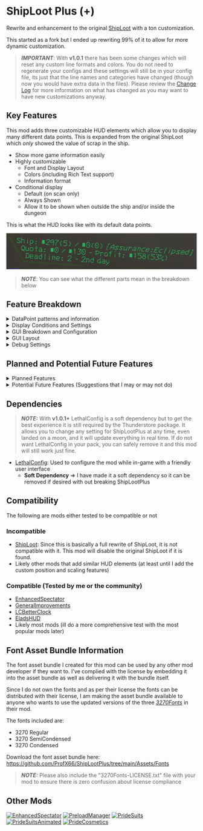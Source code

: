# ShipLoot Plus (+)
Rewrite and enhancement to the original [ShipLoot](https://thunderstore.io/c/lethal-company/p/tinyhoot/ShipLoot/) with a ton customization.

This started as a fork but I ended up rewriting 99% of it to allow for more dynamic customization.

> **_IMPORTANT_**: With **v1.0.1** there has been some changes which will reset any custom line formats and colors. You do not need to regenerate your configs and these settings will still be in your config file, its just that the line names and categories have changed (though now you would have extra data in the files). Please review the [Change Log](https://thunderstore.io/c/lethal-company/p/PXC/ShipLootPlus/changelog/) for more information on what has changed as you may want to have new customizations anyway.

## Key Features
This mod adds three customizable HUD elements which allow you to display many different data points. This is expanded from the original ShipLoot which _only_ showed the value of scrap in the ship.

- Show more game information easily
- Highly customizable
  - Font and Display Layout
  - Colors (including Rich Text support)
  - Information format
- Conditional display
  - Default (on scan only)
  - Always Shown
  - Allow it to be shown when outside the ship and/or inside the dungeon

This is what the HUD looks like with its default data points.

![](https://github.com/ProfX66/ShipLootPlus/blob/main/Assets/SLP-DefaultLayout.png?raw=true)
> **_NOTE_**: You can see what the different parts mean in the breakdown below

## Feature Breakdown

<details>
  <summary>DataPoint patterns and information</summary>
  
  Below are the full list of what I call "DataPoints", essentially these DataPoints are basically replaced in the format string with the corresponding information from the game

  ```cfg
    %ShipLootValue%      = Value of all scrap on the ship
    %MoonLootValue%      = Value of all scrap on the moon (excluding the ship)
    %AllLootValue%       = Value of all scrap (ship and moon)
    %ShipLootCount%      = Count of scrap items in the ship (excluding the moon)
    %MoonLootCount%      = Count of scrap items on the moon (excluding the ship)
    %AllLootCount%       = Count of scrap items (ship and moon)
    %FulfilledValue%     = Value of turned in scrap for quota
    %QuotaValue%         = Value of current quota
    %CompanyRate%        = Current company buy rate
    %ExpectedProfit%     = Expected profit from scap on ship at current company buy rate
    %Deadline%           = Days until quota is due
    %DayNumber%          = Integer of days in the ship/save (E.g. 1, 3 ,10)
    %DayNumberHuman%     = Human friendly days in the ship/save (E.g. 1st, 3rd, 10th)
    %Weather%            = Current moons weather full name
    %MoonLongName%       = Current moons full name
  ```

  ### Example Breakdown
  Default Lines:

  ```
  Ship: $%ShipLootValue%(%ShipLootCount%) / $%MoonLootValue%(%MoonLootCount%) <i>[%MoonName%:%Weather%]</i>
  Quota: $%FulfilledValue% / $%QuotaValue% - Profit: $%ExpectedProfit%(%CompanyRate%%)
  Deadline: %Deadline% - %DayNumberHuman% day
  ```

  Translated Lines:

  ```
  Ship: $209(2) / $0(0) [Offense:Clear]
  Quota: $0 / $229 - Profit: $63(30%)
  Deadline: 3 - 5th day
  ```

  ### DataPoint Shortening
  Each data point can be shortened so that it shows a truncated version of the data. All you have to do is add a ':' and a number and it will truncate that value to the number provided

  - ```%MoonName:3%``` becomes ```Off```
  - ```%MoonName:5%``` becomes ```Offen```

  ### Rich Text Support
  You can introduce further customizations inline with your formats.

  Here are some resources to understand Rich Text and what tags are available (not every tag will work as the font that the game uses lacks some support)
  - [Style text with rich text tags](https://docs.unity3d.com/Manual/UIE-rich-text-tags.html)
  - [Supported rich text tags](https://docs.unity3d.com/Manual/UIE-supported-tags.html)

  Inline Rich Text formatting will override the text color for the specific word or DataPoint in the line, they are applied after the text line color configuration.

  ![](https://github.com/ProfX66/ShipLootPlus/blob/main/Assets/SLP-DefaultLayout-Color-RichText.png?raw=true)

  ### Specific DataPoint settings
  Some data points have specific settings tied to them

  <details>
    <summary>Deadline</summary>

  Customizing how the ```%Deadline%``` data point is displayed
  
  ### Zero Replacement
  By default when the deadline reaches zero, it is replaced with "**NOW!**", this can be disabled or the word can be changed in the config

  ### Color Coding
  You can enable/disable color coding directly for this data point in the config, it is disabled by default.

  The color is set using the following thresholds:
  - 2+ Days left
  - 1 Day left
  - 0 Days left

  Each color can be customized in the config

  ![](https://github.com/ProfX66/ShipLootPlus/blob/main/Assets/SLP-DefaultLayout-ColorDeadline-2Plus.png?raw=true)
  ![](https://github.com/ProfX66/ShipLootPlus/blob/main/Assets/SLP-DefaultLayout-ColorDeadline-1.png?raw=true)
  ![](https://github.com/ProfX66/ShipLootPlus/blob/main/Assets/SLP-DefaultLayout-ColorDeadline-0.png?raw=true)

  ### Configuration

  ```cfg
    [DataPoint: Deadline]

    ## Enables color for the deadline number
    # Setting type: Boolean
    # Default value: false
    Use Colors = false

    ## Replace the number 0 with the custom text below, otherwise leave it as a number
    # Setting type: Boolean
    # Default value: true
    Replace Zero = true

    ## Text to replace the number Zero if 'Replace Zero' is enabled
    # Setting type: String
    # Default value: <b>NOW!</b>
    Zero Replacement = <b>NOW!</b>

    ## Color for when the deadline has two or more days remaining
    # Setting type: String
    # Default value: 00FF00
    Color: 2+ days = 00FF00

    ## Color for when the deadline has one day remaining
    # Setting type: String
    # Default value: FFA500
    Color: 1 day = FFA500

    ## Color for when the deadline is due
    # Setting type: String
    # Default value: FF0000
    Color: Zero days = FF0000
  ```

  ---

  </details>

  <details>
    <summary>Weather</summary>

  Customizing how the ```%Weather%``` data point is displayed

  ### None/Clear Weather Text
  By default when there is no weather, instead of showing "None" its changed to "Clear". This can be changed in the config or set to nothing/blank to show "None"

  ### Color Coding
  You can enable/disable color coding directly for this data point in the config, it is disabled by default.

  It will change the color of the weather based on what weather it is, the colors can be customized in the config

  ![](https://github.com/ProfX66/ShipLootPlus/blob/main/Assets/SLP-Weather-Clear.png?raw=true)
  ![](https://github.com/ProfX66/ShipLootPlus/blob/main/Assets/SLP-Weather-Foggy.png?raw=true)
  ![](https://github.com/ProfX66/ShipLootPlus/blob/main/Assets/SLP-Weather-DustClouds.png?raw=true)
  ![](https://github.com/ProfX66/ShipLootPlus/blob/main/Assets/SLP-Weather-Rainy.png?raw=true)
  ![](https://github.com/ProfX66/ShipLootPlus/blob/main/Assets/SLP-Weather-Stormy.png?raw=true)
  ![](https://github.com/ProfX66/ShipLootPlus/blob/main/Assets/SLP-Weather-Flooded.png?raw=true)
  ![](https://github.com/ProfX66/ShipLootPlus/blob/main/Assets/SLP-Weather-Eclipsed.png?raw=true)
  ![](https://github.com/ProfX66/ShipLootPlus/blob/main/Assets/SLP-Weather-Hell.png?raw=true)
  > **NOTE**: The "Hell" weather type is added by the [HellWeather](https://thunderstore.io/c/lethal-company/p/stormytuna/HellWeather/) mod

  ### Configuration

  ```cfg
    [DataPoint: Weather]

    ## Text to use instead of 'None' for when the weather is clear (set to blank if you want it to show None)
    # Setting type: String
    # Default value: Clear
    Clear Weather Text = Clear

    ## Enables color for each weather type
    # Setting type: Boolean
    # Default value: false
    Use Colors = false

    ## Color for Clear/None weather
    # Setting type: String
    # Default value: 69FF6B
    Color: Clear/None = 69FF6B

    ## Color for DustClouds weather
    # Setting type: String
    # Default value: B56C4C
    Color: DustClouds = B56C4C

    ## Color for Rainy weather
    # Setting type: String
    # Default value: FFFF00
    Color: Rainy = FFFF00

    ## Color for Stormy weather
    # Setting type: String
    # Default value: FF7700
    Color: Stormy = FF7700

    ## Color for Foggy weather
    # Setting type: String
    # Default value: 666666
    Color: Foggy = 666666

    ## Color for Flooded weather
    # Setting type: String
    # Default value: FF0000
    Color: Flooded = FF0000

    ## Color for Eclipsed weather
    # Setting type: String
    # Default value: BA0B0B
    Color: Eclipsed = BA0B0B

    ## Color for Hell weather (from the mod 'HellWeather')
    # Setting type: String
    # Default value: AA0000
    Color: Hell = AA0000
  ```

  ---

  </details>

  <details>
    <summary>MoonName</summary>

  You can customize some of the ways the moon name is displayed

  ### Show the full moon name
  By default the leading numbers are removed from the moon name ```21 Offense``` becomes ```Offense```, you can disable this to show the full moon name in the config

  ### Replace Company Moon Name
  By default when you navigate/land at the company building, the moon name (Gordion) is replaced with "Company Building", you can disable this or customize what it replaces it with in the config

  ### Configuration

  ```cfg
    [DataPoint: MoonName]

    ## Show the full moon name (do not remove any leading numbers)
    # Setting type: Boolean
    # Default value: false
    Show Full Name = false

    ## Replace the name used for the company moon
    # Setting type: Boolean
    # Default value: true
    Replace Company Name = true

    ## Text to replace 'Gordion' if 'Replace Company Name' is enabled
    # Setting type: String
    # Default value: Company Building
    Company Name Replacement = Company Building

  ```

  ---

  </details>

  ### Configuration

  <details>
    <summary>Text Line Format Configuration</summary>

  ```cfg
    [Line #1]
    ## Line #1 text format.
    ## [Lists each DataPoint but omitted here for space reasons]
    # Setting type: String
    # Default value: Ship: $%ShipLootValue%(%ShipLootCount%) / $%MoonLootValue%(%MoonLootCount%) <i>[%MoonName%:%Weather%]</i>
    Format = Ship: $%ShipLootValue%(%ShipLootCount%) / $%MoonLootValue%(%MoonLootCount%) <i>[%MoonName%:%Weather%]</i>

    [Line #2]
    ## Line #2 text format.
    ## [Lists each DataPoint but omitted here for space reasons]
    # Setting type: String
    # Default value: Quota: $%FulfilledValue% / $%QuotaValue% - Profit: $%ExpectedProfit%(%CompanyRate%%)
    Format = Quota: $%FulfilledValue% / $%QuotaValue% - Profit: $%ExpectedProfit%(%CompanyRate%%)

    [Line #3]
    ## Line #3 text format.
    ## [Lists each DataPoint but omitted here for space reasons]
    # Setting type: String
    # Default value: Deadline: %Deadline% - %DayNumberHuman% day
    Format = Deadline: %Deadline% - %DayNumberHuman% day
  ```

  ![](https://github.com/ProfX66/ShipLootPlus/blob/main/Assets/SLP-LethalConfig-DataPoints.png?raw=true)
  > **NOTE**: The available data points show in the right panel in LethalConfig

  </details>

---

</details>

<details>
  <summary>Display Conditions and Settings</summary>
  
  There are several conditions which change when or how the GUI is shown.

  #### [_Always Show_]
  This setting basically makes it so that the GUI will always be shown to the user and will updated data in real time

  <details>
    <summary>Configuration</summary>

  ```cfg
    ## Should the hud elements be decoupled from the scanner? (Meaning it will always be shown on screen)
    # Setting type: Boolean
    # Default value: false
    Always Show = false
  ```

  </details>

  #### [_Allow Outside_]
  Enables or Disables the GUI from being seen when Outside (not in the ship and not in the dungeon)

  <details>
    <summary>Configuration</summary>

  ```cfg
    ## Should the scanner hud be shown when scanning outside the ship?
    # Setting type: Boolean
    # Default value: false
    Allow Outside = false
  ```

  </details>

  #### [_Allow Inside_]
  Enables or Disables the GUI from being seen when inside the dungeon

  <details>
    <summary>Configuration</summary>

  ```cfg
    ## Should the scanner hud be shown when scanning inside the dungeon?
    # Setting type: Boolean
    # Default value: false
    Allow Inside Dungeon = false
  ```
  </details>

  ### On Scan Settings

  #### [_Display Duration_]
  Sets the timeout for the GUI when a scan is initiated

  <details>
    <summary>Configuration</summary>

  ```cfg
    ## How long in seconds should the items stay on screen. (This is ignored if Always Show is true)
    # Setting type: Single
    # Default value: 5
    Display Duration = 5
  ```

  </details>

  #### [_Reset Duration Timer On Scan_]
  This will keep the UI timeout on scan active if the scanner is activated again.

  <details>
    <summary>Configuration</summary>

  ```cfg
    ## Should the duration timer get reset if you scan?
    # Setting type: Boolean
    # Default value: false
    Reset Duration Timer On Scan = true
  ```

  </details>

  #### [_Refresh Data On Scan_]
  Forces the scanner to do a data refresh when its active. This is not really needed as every data point is updated by event triggers but can allow you to on demand updated data.

  > **WARNING**: This can cause lag and potentially crashes if you are using macros to spam the scanner and/or are using mods which do it (like [Hold Scan Button](https://thunderstore.io/c/lethal-company/p/FutureSavior/Hold_Scan_Button/))

  <details>
    <summary>Configuration</summary>

  ```cfg
    ## Should a data refresh be forced when scanning?
    ## 
    ## All data is kept updated when events are triggered (player grabs an item, items get moved into the ship, etc.) so this isn't required.
    ## 
    ## <b>IMPORTANT</B>: This could cause issues with any mod that makes the scanner always on
    # Setting type: Boolean
    # Default value: false
    Refresh Data On Scan = false
  ```

  </details>

---

</details>

<details>
  <summary>GUI Breakdown and Configuration</summary>
  
  The GUI consists of 4 elements, a Line Graphic and three Text fields. Each one has some common configurations

  #### [_Line Graphic_]
  This element is used to frame the data on the screen.

  <details>
    <summary>Enable/Disable: Line Graphic</summary>

  ```cfg
    ## Shows the line element
    # Setting type: Boolean
    # Default value: true
    Show Line = true
  ```

  </details>

  <details>
    <summary>Color: Line Graphic</summary>

  > **_NOTE:_** Uses standard HTML Hexadecimal color codes (Can be with or with out the # sign)

  ```cfg
    ## Line color (hex code)
    # Setting type: String
    # Default value: 2D5122
    Line Color = 2D5122
  ```

  </details>

  #### [_Text Line #1_]
  This is the first (top) text line element

  <details>
    <summary>Enable/Disable: Text Line</summary>

  ```cfg
    ## Shows Line #1 on the hud.
    # Setting type: Boolean
    # Default value: true
    Show = true
  ```

  </details>

  <details>
    <summary>Color: Text Line</summary>

  > **_NOTE:_** Uses standard HTML Hexadecimal color codes (Can be with or with out the # sign)

  ```cfg
    ## Line #1 text color. (hex code)
    # Setting type: String
    # Default value: 19D56C
    Color = 19D56C
  ```

  </details>

  #### [_Text Line #2_]
  This is the second (middle) text line element

  <details>
    <summary>Enable/Disable: Text Line</summary>

  ```cfg
    ## Shows Line #2 on the hud.
    # Setting type: Boolean
    # Default value: true
    Show = true
  ```

  </details>

  <details>
    <summary>Color: Text Line</summary>

  > **_NOTE:_** Uses standard HTML Hexadecimal color codes (Can be with or with out the # sign)

  ```cfg
    ## Line #2 text color. (hex code)
    # Setting type: String
    # Default value: 19D56C
    Color = 19D56C
  ```

  </details>

  #### [_Text Line #3_]
  This is the last (bottom) text line element

  <details>
    <summary>Enable/Disable: Text Line</summary>

  ```cfg
    ## Shows Line #3 on the hud.
    # Setting type: Boolean
    # Default value: true
    Show = true
  ```

  </details>

  <details>
    <summary>Color: Text Line</summary>

  > **_NOTE:_** Uses standard HTML Hexadecimal color codes (Can be with or with out the # sign)

  ```cfg
    ## Line #3 text color. (hex code)
    # Setting type: String
    # Default value: 19D56C
    Color = 19D56C
  ```

  </details>

  #### Custom Colors Example
  ![](https://github.com/ProfX66/ShipLootPlus/blob/main/Assets/SLP-DefaultLayout-Color.png?raw=true)

---

</details>

<details>
  <summary>GUI Layout</summary>
  
  The layout of the HUD elements can be customized in a few ways.

  <details>
  <summary>Font Settings</summary>
    
  You can customize how the font is displayed with the below configurations

  ![](https://github.com/ProfX66/ShipLootPlus/blob/main/Assets/SLP-LethalConfig-FontSettings.png?raw=true)

  #### [_Font Selection_]
  You can change which font is being used by ShipLootPlus, the default is the vanilla in-game font, but if you wanted to have dollar signs or other special characters display correctly you can.

  Font List:
  - Vanilla (Default)
  - Fixed (Regular version of the 3270Font which fixes the dollar sign)
  - FixedSemiCondensed (Same as Fixed but slightly more condensed)
  - FixedCondense (Same as Fixed but more condensed )

  ![](https://github.com/ProfX66/ShipLootPlus/blob/main/Assets/SLP-LethalConfig-FontList.png?raw=true)

  ##### Fixed
  ![](https://github.com/ProfX66/ShipLootPlus/blob/main/Assets/SLP-DefaultLayout-Font-Fixed.png?raw=true)
  ##### FixedSemiCondensed
  ![](https://github.com/ProfX66/ShipLootPlus/blob/main/Assets/SLP-DefaultLayout-Font-Fixed-SemiCondensed.png?raw=true)
  ##### FixedCondense
  ![](https://github.com/ProfX66/ShipLootPlus/blob/main/Assets/SLP-DefaultLayout-Font-Fixed-Condensed.png?raw=true)

  <details>
    <summary>Configuration</summary>

  ```cfg
    ## Font to use for the UI elements
    # Setting type: FontList
    # Default value: Vanilla
    # Acceptable values: Vanilla, Fixed, FixedSemiCondensed, FixedCondensed
    Font = Fixed
  ```

  </details>

  #### [_All Caps_]
  Enable/Disable all text being capitalized.

  ![](https://github.com/ProfX66/ShipLootPlus/blob/main/Assets/SLP-DefaultLayout-Caps.png?raw=true)

  <details>
    <summary>Configuration</summary>

  ```cfg
    ## Should text be in all caps?
    # Setting type: Boolean
    # Default value: false
    All Caps = false
  ```

  </details>

  #### [_Size_]
  Change the size of the font

  <details>
    <summary>Configuration</summary>

  ```cfg
    ## Adjust the font size
    # Setting type: Single
    # Default value: 19
    Size = 19
  ```

  </details>

  #### [_Character Spacing_]
  Change the Character Spacing of the font

  <details>
    <summary>Configuration</summary>

  ```cfg
    ## Adjust the spacing between characters
    # Setting type: Single
    # Default value: -6
    Character Spacing = -6
  ```

  </details>

  #### [_Word Spacing_]
  Change the Word Spacing of the font

  <details>
    <summary>Configuration</summary>

  ```cfg
    ## Adjust the spacing between words
    # Setting type: Single
    # Default value: -20
    Word Spacing = -20
  ```

  </details>

  #### [_Text Alignment_]
  Change the Text Alignment of the text fields

  > **_IMPORTANT_**: This may produce unwanted results, everything is designed to be TopLeft and changing it may cause things to not display correctly

  <details>
    <summary>Configuration</summary>

  ```cfg
    ## Change the default text alignment for all elements
    ## 
    ## <b>**IMPORTANT**</b> The elements are built to stay Top Left aligned, changing this may produce unwanted outcomes
    # Setting type: TextAlignmentOptions
    # Default value: TopLeft
    # Acceptable values: TopLeft, Top, TopRight, TopJustified, TopFlush, TopGeoAligned, Left, Center, Right, Justified, Flush, CenterGeoAligned, BottomLeft, Bottom, BottomRight, BottomJustified, BottomFlush, BottomGeoAligned, BaselineLeft, Baseline, BaselineRight, BaselineJustified, BaselineFlush, BaselineGeoAligned, MidlineLeft, Midline, MidlineRight, MidlineJustified, MidlineFlush, MidlineGeoAligned, CaplineLeft, Capline, CaplineRight, CaplineJustified, CaplineFlush, CaplineGeoAligned, Converted
    Text Alignment = TopLeft
  ```

  </details>

  #### [_Transparency_]
  Change the Transparency/Alpha of the text

  <details>
    <summary>Configuration</summary>

  ```cfg
    ## Make the text elements more or less transparent
    # Setting type: Single
    # Default value: 0.95
    Transparency = 0.95
  ```

  </details>

  ---

  </details>

  <details>
  <summary>Layout Settings</summary>
    
  The whole layout of the GUI can be customized

  ![](https://github.com/ProfX66/ShipLootPlus/blob/main/Assets/SLP-LethalConfig-Layout.png?raw=true)

  #### [_Position_]
  You can move the location of the GUI to any place on the screen

  <details>
    <summary>Configuration</summary>

  ```cfg
    ## The X position of the UI element group
    # Setting type: Single
    # Default value: 115
    Position: X (Left/Right) = 115

    ## The Y position of the UI element group
    # Setting type: Single
    # Default value: -169
    Position: Y (Up/Down) = -169
  ```
  
  </details>

  #### [_Scale_]
  You can change the scaling of the GUI to make it larger or smaller

  <details>
    <summary>Configuration</summary>

  ```cfg
    ## The X scale of the UI element group
    # Setting type: Single
    # Default value: 0.6
    Scale: X (Left/Right) = 0.6

    ## The Y scale of the UI element group
    # Setting type: Single
    # Default value: 0.6
    Scale: Y (Up/Down) = 0.6
  ```

  </details>

  #### [_Rotation_]
  You can change the Z rotation of the GUI to tilt it any degree you want

  <details>
    <summary>Configuration</summary>

  ```cfg
    ## This changes how much the UI element group is rotated on the screen
    # Setting type: Single
    # Default value: 356
    Rotation: Z (Tilt) = 356
  ```

  </details>

  #### [_Text Field Width Offset_]
  You can change how many characters are displayed before it truncates, this can be helpful if you are changing the scaling.

  This isn't measured in character count, only the width of the text field which is dynamically chosen based on how many lines are enabled.

  The offset is just added to the width, so if you want to show more you would make it a positive value, less would be a negative value

  <details>
    <summary>Configuration</summary>

  ```cfg
    ## This value allows you to offset the text field width if you want to show more or less characters on screen
    # Setting type: Single
    # Default value: 0
    Text Field Width Offset = 0
  ```

  </details>

  ---

  </details>

  <details>
  <summary>Dynamic text line scaling</summary>
    
  The default layout is three lines of custom data, but sometimes that may be too much information, so you can disable any or all text lines if you want.

  Since disabling them would normally mean a gap with whitespace, I built in dynamic scaling so that it will scale up the text lines based on how many are enabled. The only down side to this is it gives you less characters per line.

  ![](https://github.com/ProfX66/ShipLootPlus/blob/main/Assets/SLP-Scaling-2Line.png?raw=true)

  > **NOTE**: If the line is too long it will be truncated with ellipses

  ![](https://github.com/ProfX66/ShipLootPlus/blob/main/Assets/SLP-Scaling-1Line.png?raw=true)

  > **NOTE**: This is the closest to the original ShipLoot

  Alternatively you could just disable the Line Graphic and set the Format for the line you don't want to see to an empty string (blank) to keep the original scale.

  ![](https://github.com/ProfX66/ShipLootPlus/blob/main/Assets/SLP-CustomLayout-BlankLine2.png?raw=true)

  </details>

  ---

</details>

<details>
  <summary>Debug Settings</summary>

  This section explains the debug settings that can be enabled to assist with troubleshooting issues (generally you wont need to enable these)

  #### [_Debug Mode_]
  Enables/Disables debug mode **IMPORTANT** this will cause performance degradation unless you are using [AsyncLoggers](https://thunderstore.io/c/lethal-company/p/mattymatty/AsyncLoggers/)!

  <details>
    <summary>Configuration</summary>

  ```cfg
    ## Enables debug logging **IMPORTANT** This will DEFINITELY cause lag and stutters as it writes a lot of debug lines, only use this if asked to help troubleshoot a problem!
    # Setting type: Boolean
    # Default value: false
    Debug Mode = false
  ```
  </details>

  #### [_Disable RPC Hooks_]
  Disables all RPC hooks, this will have an impact on how often the data points are updated as it will have a couple less events its hooking. This really is only for times when you might be encountering error spam when an object ended up not being ready, often because of state desync.

  <details>
    <summary>Configuration</summary>

  ```cfg
    ## Disable all data point refresh RPC hooks. This will impact how often the data points are updated. You can always enable 'Refresh Data On Scan' below to make it refresh faster.
    # Setting type: Boolean
    # Default value: false
    Disable RPC Hooks = false
  ```
  </details>

  ---

</details>

</details>

## Planned and Potential Future Features

<details>
  <summary>Planned Features</summary>

  - Expand what data is able to be set in each line
    - [_**x**_] Ship scrap count
    - [_**x**_] Moon scrap value and count
    - [_**x**_] All scrap (ship + moon) value and count
    - [_**x**_] Color coded deadline (change text color based on value, 0 = red, 1 = orange, 2+ = green)
    - [_**x**_] Number of days in the ship(save)
    - [_**x**_] Same as above but human friendly format (1st, 3rd, 10th, etc.)
    - [_**x**_] Expected profit (scrap value - quota * buy rate)
    - [ ] Total Value of scrap in player inventory
    - [ ] Total Value of scrap in crew inventories
    - [ ] scrap value to meet quota
    - [_**x**_] Company buying percentage
    - [_**x**_] Weather
    - [ ] "InsideLoot" value/count (Loot only inside the dungeon)
    - [ ] "OutsideLoot" value/count (Loot only not inside the dungeon and not in the ship)
    - [ ] Current time
    - [ ] Countdown until midnight
    - [ ] Available money
    - [ ] Probably more...
  - [_**x**_] Refactor the code to be more dynamic and reliable
  - [_**x**_] Optimize scrap calculation methods for performance
  - [_**x**_] Option to disable the bounding line entirely
  - [_**x**_] Option to make the HUD elements not tied to scanning so they are always shown
    - [_**x**_] Make this honor the allow outside setting, if not allowed outside then only always show while on the ship
  - [_**x**_] Enable Rich Text support for each text field (override text formatting and color for specific elements instead of just the whole line)
  - [_**x**_] Option to change the HUD elements position (so it could be moved anywhere on screen)
    - ~~[ ] Once this is working, remove the original ShipLoot incompatibility (so both could be ran together if desired)~~
  - [_**x**_] Option to change the HUD elements size/scaling (so it can be resized as well)
  - [_**x**_] Option to customize the color coded deadline colors and thresholds
  - [_**x**_] Option to customize the color coded weather colors
  - [_**x**_] Option to change font
  - [_**x**_] Option to change text settings
  - [_**x**_] Configurable timeout so you can customize how long it shows
  - [_**x**_] Expand the width of the text elements so more data can be shown before it truncates
  - [ ] Expand the amount of lines that can be enabled (from a default of 3, up to 5) with auto scaling
  - [_**x**_] Remove the "Position" drop down as its not needed since any data can be set on any line
  - [_**x**_] Rename the different line names from [Ship, Quota, Days left] => [Line1, Line2, Line3, etc]
  - [_**x**_] Make LethalConfig a soft dependency in the plugin so it can be uninstalled and ShipLootPlus still be functional

</details>

<details>
  <summary>Potential Future Features (Suggestions that I may or may not do)</summary>

  - Add an additional hud element that allows you to see the exact scrap list and which items you need to make quota (would be disabled by default)
    - Make this new HUD element position configurable
    - Make this new HUD element scale configurable
  - ~~Add the ability to send data updates to a configurable websocket endpoint via serialized json (would be disabled by default)~~
    - This is now handled by another mod [LethalLEDSign](https://thunderstore.io/c/lethal-company/p/ShakePrint/LethalLEDSign/) by ShakePrint
  
</details>

## Dependencies
> **_NOTE:_** With **v1.0.1+** LethalConfig is a soft dependency but to get the best experience it is still required by the Thunderstore package. It allows you to change any setting for ShipLootPlus at any time, even landed on a moon, and it will update everything in real time. If do not want LethalConfig in your pack, you can safely remove it and this mod will still work just fine.

- [LethalConfig](https://thunderstore.io/c/lethal-company/p/AinaVT/LethalConfig/): Used to configure the mod while in-game with a friendly user interface
  - **Soft Dependency** => I have made it a soft dependency so it can be removed if desired with out breaking ShipLootPlus

## Compatibility
The following are mods either tested to be compatible or not

### Incompatible
- [ShipLoot](https://thunderstore.io/c/lethal-company/p/tinyhoot/ShipLoot/): Since this is basically a full rewrite of ShipLoot, it is not compatible with it. This mod will disable the original ShipLoot if it is found.
- Likely other mods that add similar HUD elements (at least until I add the custom position and scaling features)

### Compatible (Tested by me or the community)
- [EnhancedSpectator](https://thunderstore.io/c/lethal-company/p/PXC/EnhancedSpectator/)
- [GeneralImprovements](https://thunderstore.io/c/lethal-company/p/ShaosilGaming/GeneralImprovements/)
- [LCBetterClock](https://thunderstore.io/c/lethal-company/p/BlueAmulet/LCBetterClock/)
- [EladsHUD](https://thunderstore.io/c/lethal-company/p/EladNLG/EladsHUD//)
- Likely most mods (ill do a more comprehensive test with the most popular mods later)

## Font Asset Bundle Information
The font asset bundle I created for this mod can be used by any other mod developer if they want to. I've complied with the license by embedding it into the asset bundle as well as delivering it with the bundle itself.

Since I do not own the fonts and as per their license the fonts can be distributed with their license, I am making the asset bundle available to anyone who wants to use the updated versions of the three [_3270Fonts_](https://github.com/rbanffy/3270font) in their mod.

The fonts included are:
- 3270 Regular
- 3270 SemiCondensed
- 3270 Condensed

Download the font asset bundle here: https://github.com/ProfX66/ShipLootPlus/tree/main/Assets/Fonts

> **_NOTE:_** Please also include the "3270Fonts-LICENSE.txt" file with your mod to ensure there is zero confusion about license compliance

## Other Mods
[![EnhancedSpectator](https://gcdn.thunderstore.io/live/repository/icons/PXC-EnhancedSpectator-1.0.2.png.128x128_q95.png 'EnhancedSpectator')](https://thunderstore.io/c/lethal-company/p/PXC/EnhancedSpectator/)
[![PreloadManager](https://gcdn.thunderstore.io/live/repository/icons/PXC-PreloadManager-1.0.1.png.128x128_q95.png 'PreloadManager')](https://thunderstore.io/c/lethal-company/p/PXC/PreloadManager/)
[![PrideSuits](https://gcdn.thunderstore.io/live/repository/icons/PXC-PrideSuits-1.0.2.png.128x128_q95.jpg 'PrideSuits')](https://thunderstore.io/c/lethal-company/p/PXC/PrideSuits/)
[![PrideSuitsAnimated](https://gcdn.thunderstore.io/live/repository/icons/PXC-PrideSuitsAnimated-1.0.1.png.128x128_q95.jpg 'PrideSuitsAnimated')](https://thunderstore.io/c/lethal-company/p/PXC/PrideSuitsAnimated/)
[![PrideCosmetics](https://gcdn.thunderstore.io/live/repository/icons/PXC-PrideCosmetics-1.0.2.png.128x128_q95.png 'PrideCosmetics')](https://thunderstore.io/c/lethal-company/p/PXC/PrideCosmetics/)
